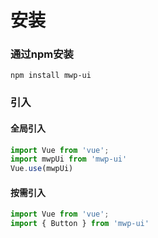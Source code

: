 # 安装
### 通过npm安装
```shell
npm install mwp-ui
```

### 引入

#### 全局引入

```js
import Vue from 'vue';
import mwpUi from 'mwp-ui'
Vue.use(mwpUi)
```

#### 按需引入

```js
import Vue from 'vue';
import { Button } from 'mwp-ui'
```
